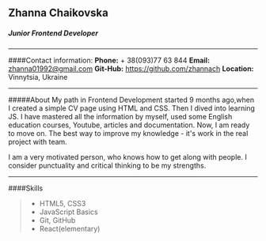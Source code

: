 ## Zhanna Chaikovska
##### Junior Frontend Developer
---
####Contact information:
**Phone:** + 38(093)77 63 844
**Email:** zhanna01992@gmail.com
**Git-Hub:** https://github.com/zhannach
**Location:** Vinnytsia, Ukraine

---
#####About
My path in Frontend Development started 9 months ago,when I created a simple CV page using HTML and CSS. Then I dived into learning JS. I have mastered all the information by myself, used some English education courses, Youtube, articles and documentation. 
Now, I am ready to move on. The best way to improve my knowledge - it's work in the real project with team. 

I am a very motivated person, who knows how to get along with people. I consider punctuality and critical thinking to be my strengths.

---

####Skills

>- HTML5, CSS3
>- JavaScript Basics
>- Git, GitHub
>- React(elementary)

